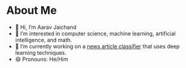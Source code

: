# About Me

- 👋 Hi, I’m Aarav Jaichand
- 👀 I’m interested in computer science, machine learning, artificial intelligence, and math. 
- 🌱 I’m currently working on a [news article classifier](https://github.com/aaravjaichand/News-Article-Classifier) that uses deep learning techniques.
- 😄 Pronouns: He/Him


<!---
aj4130/aj4130 is a ✨ special ✨ repository because its `README.md` (this file) appears on your GitHub profile.
You can click the Preview link to take a look at your changes.
--->
